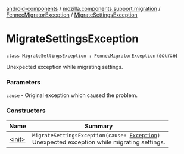 [android-components](../../../index.md) / [mozilla.components.support.migration](../../index.md) / [FennecMigratorException](../index.md) / [MigrateSettingsException](./index.md)

# MigrateSettingsException

`class MigrateSettingsException : `[`FennecMigratorException`](../index.md) [(source)](https://github.com/mozilla-mobile/android-components/blob/master/components/support/migration/src/main/java/mozilla/components/support/migration/FennecMigrator.kt#L172)

Unexpected exception while migrating settings.

### Parameters

`cause` - Original exception which caused the problem.

### Constructors

| Name | Summary |
|---|---|
| [&lt;init&gt;](-init-.md) | `MigrateSettingsException(cause: `[`Exception`](https://developer.android.com/reference/java/lang/Exception.html)`)`<br>Unexpected exception while migrating settings. |
